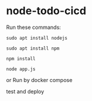 # node-todo-cicd

Run these commands:


`sudo apt install nodejs`


`sudo apt install npm`


`npm install`

`node app.js`

or Run by docker compose 

test and deploy

